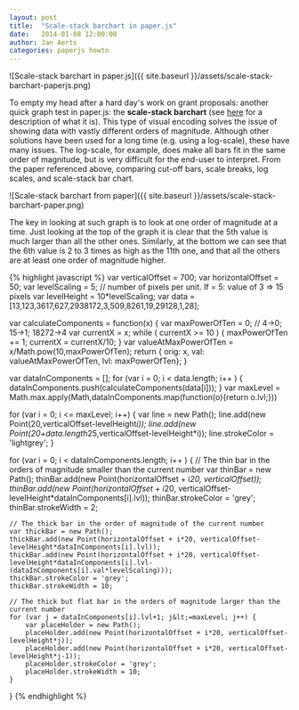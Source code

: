 ```yaml
---
layout: post
title:  "Scale-stack barchart in paper.js"
date:   2014-01-08 12:00:00
author: Jan Aerts
categories: paperjs howto
---
```

![Scale-stack barchart in paper.js]({{ site.baseurl }}/assets/scale-stack-barchart-paperjs.png)

To empty my head after a hard day's work on grant proposals: another quick graph test in paper.js: the **scale-stack barchart** (see [here](http://www.vis.uni-stuttgart.de/~sadlo/download/hlawatsch2013scaleStack.pdf)  for a description of what it is). This type of visual encoding solves the issue of showing data with vastly different orders of magnitude. Although other solutions have been used for a long time (e.g. using a log-scale), these have many issues. The log-scale, for example, does make all bars fit in the same order of magnitude, but is very difficult for the end-user to interpret. From the paper referenced above, comparing cut-off bars, scale breaks, log scales, and scale-stack bar chart.

![Scale-stack barchart from paper]({{ site.baseurl }}/assets/scale-stack-barchart-paper.png)

The key in looking at such graph is to look at one order of magnitude at a time. Just looking at the top of the graph it is clear that the 5th value is much larger than all the other ones. Similarly, at the bottom we can see that the 6th value is 2 to 3 times as high as the 11th one, and that all the others are at least one order of magnitude higher.

{% highlight javascript %}
var verticalOffset = 700;
var horizontalOffset = 50;
var levelScaling = 5; // number of pixels per unit. If = 5: value of 3 =&gt; 15 pixels
var levelHeight = 10*levelScaling;
var data = [13,123,3617,627,2938172,3,509,8261,19,29128,1,28];

var calculateComponents = function(x) {
	var maxPowerOfTen = 0; // 4-&gt;0; 15-&gt;1; 18272-&gt;4
	var currentX = x;
	while ( currentX &gt;= 10 ) {
		maxPowerOfTen += 1;
		currentX = currentX/10;
	}
	var valueAtMaxPowerOfTen = x/Math.pow(10,maxPowerOfTen);
	return {
            orig: x,
            val: valueAtMaxPowerOfTen,
            lvl: maxPowerOfTen};
}

var dataInComponents = [];
for (var i = 0; i &lt; data.length; i++ ) {
	dataInComponents.push(calculateComponents(data[i]));
}
var maxLevel = Math.max.apply(Math,dataInComponents.map(function(o){return o.lvl;}))

for (var i = 0; i &lt;= maxLevel; i++) {
	var line = new Path();
	line.add(new Point(20,verticalOffset-levelHeight*i));
	line.add(new Point(20+data.length*25,verticalOffset-levelHeight*i));
	line.strokeColor = 'lightgrey';
}

for (var i = 0; i &lt; dataInComponents.length; i++ ) {
	// The thin bar in the orders of magnitude smaller than the current number
	var thinBar = new Path();
	thinBar.add(new Point(horizontalOffset + i*20, verticalOffset));
	thinBar.add(new Point(horizontalOffset + i*20, verticalOffset-levelHeight*dataInComponents[i].lvl));
	thinBar.strokeColor = 'grey';
	thinBar.strokeWidth = 2;

	// The thick bar in the order of magnitude of the current number
	var thickBar = new Path();
	thickBar.add(new Point(horizontalOffset + i*20, verticalOffset-levelHeight*dataInComponents[i].lvl));
	thickBar.add(new Point(horizontalOffset + i*20, verticalOffset-levelHeight*dataInComponents[i].lvl-(dataInComponents[i].val*levelScaling)));
	thickBar.strokeColor = 'grey';
	thickBar.strokeWidth = 10;

	// The thick but flat bar in the orders of magnitude larger than the current number
	for (var j = dataInComponents[i].lvl+1; j&lt;=maxLevel; j++) {
		var placeHolder = new Path();
		placeHolder.add(new Point(horizontalOffset + i*20, verticalOffset-levelHeight*j));
		placeHolder.add(new Point(horizontalOffset + i*20, verticalOffset-levelHeight*j-1));
		placeHolder.strokeColor = 'grey';
		placeHolder.strokeWidth = 10;
	}
}
{% endhighlight %}
